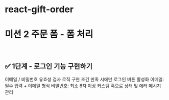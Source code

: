 # react-gift-order
# 미션 2 주문 폼 - 폼 처리

<br />

## ✅ 1단계 - 로그인 기능 구현하기
이메일 / 비밀번호 유효성 검사 로직 구현
조건 만족 시에만 로그인 버튼 활성화
이메일: 필수 입력 + 이메일 형식
비밀번호: 최소 8자 이상
커스텀 훅으로 상태 및 에러 메시지 관리

